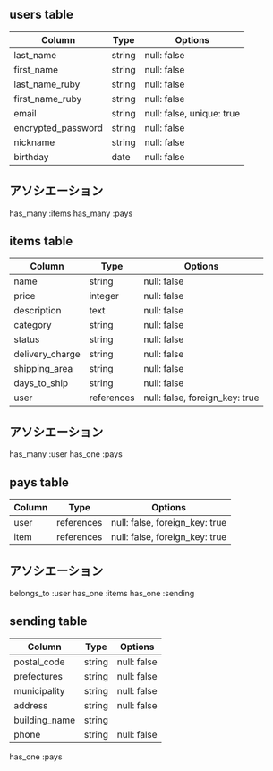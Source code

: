 ## users table

| Column             | Type     | Options                   |
|--------------------|----------|---------------------------|
| last_name          | string   | null: false               |
| first_name         | string   | null: false               |
| last_name_ruby     | string   | null: false               |
| first_name_ruby    | string   | null: false               |
| email              | string   | null: false, unique: true |
| encrypted_password | string   | null: false               |
| nickname           | string   | null: false               |
| birthday           | date     | null: false               |

## アソシエーション
has_many :items
has_many :pays


## items table

| Column          | Type          | Options                        |
|-----------------|---------------|--------------------------------|
| name            | string        | null: false                    |
| price           | integer       | null: false                    |
| description     | text          | null: false                    |
| category        | string        | null: false                    |
| status          | string        | null: false                    |
| delivery_charge | string        | null: false                    |
| shipping_area   | string        | null: false                    |
| days_to_ship    | string        | null: false                    |
| user            | references    | null: false, foreign_key: true |

## アソシエーション
has_many :user
has_one :pays


## pays table

| Column    | Type       | Options                        |
|-----------|------------|--------------------------------|
| user      | references | null: false, foreign_key: true |
| item      | references | null: false, foreign_key: true |

## アソシエーション
belongs_to :user
has_one :items
has_one :sending

## sending table

| Column        | Type       | Options      |
|---------------|------------|--------------|
| postal_code   | string     | null: false  |
| prefectures   | string     | null: false  |
| municipality  | string     | null: false  |
| address       | string     | null: false  |
| building_name | string     |              |
| phone         | string     | null: false  |

has_one :pays